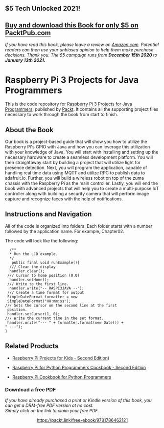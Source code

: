 ## $5 Tech Unlocked 2021!
[Buy and download this Book for only $5 on PacktPub.com](https://www.packtpub.com/product/raspberry-pi-3-projects-for-java-programmers/9781786462121)
-----
*If you have read this book, please leave a review on [Amazon.com](https://www.amazon.com/gp/product/1786462125).     Potential readers can then use your unbiased opinion to help them make purchase decisions. Thank you. The $5 campaign         runs from __December 15th 2020__ to __January 13th 2021.__*

# Raspberry Pi 3 Projects for Java Programmers
This is the code repository for [Raspberry Pi 3 Projects for Java Programmers](https://www.packtpub.com/hardware-and-creative/raspberry-pi-3-projects-java-programmers?utm_source=repository&utm_medium=github&utm_campaign=repository&utm_term=9781786462121), published by [Packt](https://www.packtpub.com/?utm_source=github). It contains all the supporting project files necessary to work through the book from start to finish.
## About the Book
Our book is a project-based guide that will show you how to utilize the Raspberry Pi's GPIO with Java and how you can leverage this utilization with your knowledge of Java. You will start with installing and setting up the necessary hardware to create a seamless development platform. You will then straightaway start by building a project that will utilize light for presence detection. Next, you will program the application, capable of handling real time data using MQTT and utilize RPC to publish data to adafruit.io. Further, you will build a wireless robot on top of the zuma chassis with the Raspberry Pi as the main controller. Lastly, you will end the book with advanced projects that will help you to create a multi-purpose IoT controller along with building a security camera that will perform image capture and recognize faces with the help of notifications.


## Instructions and Navigation
All of the code is organized into folders. Each folder starts with a number followed by the application name. For example, Chapter02.

The code will look like the following:

  ```
    /**
    * Run the LCD example.
    */
     public final void runExample(){
    /// Clear the display
    handler.clear();
   /// Cursor to home position (0,0)
    handler.setHome();
   /// Write to the first line.
    handler.write("-- RASPI3JAVA --");
   /// Create a time format for output
   SimpleDateFormat formatter = new
   SimpleDateFormat("HH:mm:ss");
  /// Sets the cursor on the second line at the first
   position.
   handler.setCursor(1, 0);
  /// Write the current time in the set format.
   handler.write("--- " + formatter.format(new Date()) +
  " ---");
  }
```

## Related Products
* [Raspberry Pi Projects for Kids - Second Edition)](https://www.packtpub.com/hardware-and-creative/raspberry-pi-projects-kids-second-edition?utm_source=repository&utm_medium=github&utm_campaign=repository&utm_term=9781785281525)

* [Raspberry Pi for Python Programmers Cookbook - Second Edition](https://www.packtpub.com/hardware-and-creative/raspberry-pi-python-programmers-cookbook-second-edition?utm_source=repository&utm_medium=github&utm_campaign=repository&utm_term=9781785288326)

* [Raspberry Pi Cookbook for Python Programmers](https://www.packtpub.com/hardware-and-creative/raspberry-pi-cookbook-python-programmers?utm_source=repository&utm_medium=github&utm_campaign=repository&utm_term=9781849696623)

### Download a free PDF

 <i>If you have already purchased a print or Kindle version of this book, you can get a DRM-free PDF version at no cost.<br>Simply click on the link to claim your free PDF.</i>
<p align="center"> <a href="https://packt.link/free-ebook/9781786462121">https://packt.link/free-ebook/9781786462121 </a> </p>